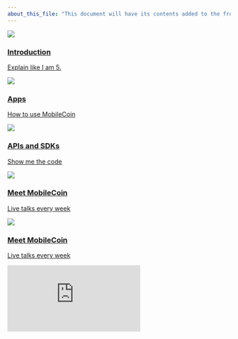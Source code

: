 ```yaml
---
about_this_file: "This document will have its contents added to the front page beneath the hero section and above the footer. Note that when mixing md and html, you must include line breaks so the interpreter knows to switch rules, and be aware than too much leading space might be read as a <code> block"
---
```

    
<div class="section index-cards">
<div class="width">
<div class="grid grid-cols-1 md:grid-cols-2 xl:grid-cols-4">
    
<a href="/overview" class="index-card dohover" target="" rel=""><img src="/native_images/overview-icon-borderless.svg" class="icon"><div><h3>Introduction</h3><p>Explain like I am 5.</p></div></a>
    
<a href="/ecosystem" class="index-card dohover" target="" rel=""><img src="/native_images/faq-icon-borderless.svg" class="icon"><div><h3>Apps</h3><p>How to use MobileCoin</p></div></a>
    
<a href="/guides" class="index-card dohover" target="" rel=""><img src="/native_images/guides-icon-borderless.svg" class="icon"><div><h3>APIs and SDKs</h3><p>Show me the code</p></div></a>
    
<a href="/community" class="index-card dohover" target="" rel=""><img src="/native_images/community-icon-borderless.svg" class="icon"><div><h3>Meet MobileCoin</h3><p>Live talks every week</p></div></a>
    
<a href="/community" class="index-card dohover" target="" rel=""><img src="/native_images/community-icon-borderless.svg" class="icon"><div><h3>Meet MobileCoin</h3><p>Live talks every week</p></div></a>
    
</div>
</div>
</div>
    
  <div className="section video-embed relative w-4/5 max-w-[800px] m-auto">
<div className="pb-[56.25%] relative overflow-hidden rounded-lg">
    
<iframe src="https://www.youtube.com/embed/DAyojx67Stg" title="YouTube video player" 
  frameborder="0" allow="accelerometer; autoplay; clipboard-write; encrypted-media; gyroscope; picture-in-picture" allowfullscreen 
className="w-full h-full absolute inset-0"></iframe>
</div>
</div>
